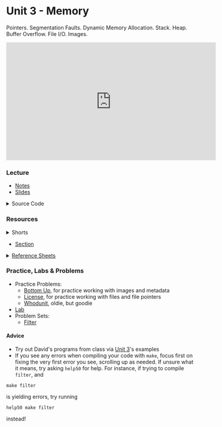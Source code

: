 # Unit 3 - Memory

Pointers. Segmentation Faults. Dynamic Memory Allocation. Stack. Heap. Buffer Overflow. File I/O. Images.

<iframe width="560" height="315" src="https://www.youtube.com/embed/AcWIE9qazLI?si=NRkLawMD-eHpwjEu" title="YouTube video player" frameborder="0" allow="accelerometer; autoplay; clipboard-write; encrypted-media; gyroscope; picture-in-picture; web-share" allowfullscreen></iframe>

### Lecture  

  - [Notes](https://cs50.harvard.edu/ap/2024/curriculum/x/notes/4/)
  - [Slides](https://docs.google.com/presentation/d/1YiuW-uq_7Eh0lSWMYuVm4lfvOGAafX2mpRhNYpC2QRM/edit?usp=sharing)

  <details>
    <summary>Source Code</summary>
    <ul>
      <li><a href="https://cdn.cs50.net/2022/fall/lectures/4/src4/">Index</a></li>
      <li><a href="https://cdn.cs50.net/2022/fall/lectures/4/src4.pdf">PDF</a></li>
      <li><a href="https://cdn.cs50.net/2022/fall/lectures/4/src4.zip">Zip</a></li>
    </ul>
  </details>

### Resources

<details><summary>Shorts</summary>
  <ul>
    <li><a href="https://www.youtube.com/watch?v=u_atXp-NF6w">Hexadecimal</a></li>
    <li><a href="https://www.youtube.com/watch?v=XISnO2YhnsY">Pointers</a></li>
    <li><a href="https://www.youtube.com/watch?v=crxfzK3Oc9M">Defining Custom Types</a></li>
    <li><a href="https://www.youtube.com/watch?v=xa4ugmMDhiE">Dynamic Memory Allocation</a></li>
    <li><a href="https://www.youtube.com/watch?v=aCPkszeKRa4">Call Stacks</a></li>
    <li><a href="https://www.youtube.com/watch?v=bOF-SpEAYgk">File Pointers</a></li>
   </ul>
</details>

- [Section](https://cs50.harvard.edu/ap/2024/curriculum/x/sections/4/)

<details><summary><a href="\apcsp\assets\pdfs\ch4_ref_sheets_2020.pdf">Reference Sheets</a></summary>
  <ul>
    <li><a href="\apcsp\assets\pdfs\file_io.pdf">File I/O</a></li>
    <li><a href="\apcsp\assets\pdfs\hexadecimal.pdf">Hexadecimal</a></li>
    <li><a href="\apcsp\assets\pdfs\images.pdf">Images</a></li>
    <li><a href="\apcsp\assets\pdfs\structures_and_encapsulation.pdf">Structures and Encapsulation</a></li>
  </ul>
</details>

### Practice, Labs & Problems

- Practice Problems:
  - [Bottom Up](https://cs50.harvard.edu/ap/2024/problems/4/bottomup/), for practice working with images and metadata
  - [License](https://cs50.harvard.edu/ap/2024/problems/4/license/), for practice working with files and file pointers
  - [Whodunit](https://docs.cs50.net/2019/ap/problems/whodunit/whodunit.html), oldie, but goodie
- [Lab](https://cs50.harvard.edu/ap/2024/curriculum/x/labs/4/)
- Problem Sets:
  - [Filter](https://cs50.harvard.edu/ap/2024/curriculum/x/psets/4/filter/less/)



#### Advice
- Try out David's programs from class via [Unit 3](https://cdn.cs50.net/2022/fall/lectures/4/src4.pdf)'s examples
- If you see any errors when compiling your code with `make`, focus first on fixing the very first error you see, scrolling up as needed. If unsure what it means, try asking `help50` for help. For instance, if trying to compile `filter`, and

```
make filter 
```

is yielding errors, try running

```
help50 make filter
```

instead!